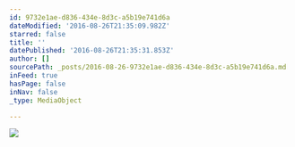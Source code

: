 ```yaml
---
id: 9732e1ae-d836-434e-8d3c-a5b19e741d6a
dateModified: '2016-08-26T21:35:09.982Z'
starred: false
title: ''
datePublished: '2016-08-26T21:35:31.853Z'
author: []
sourcePath: _posts/2016-08-26-9732e1ae-d836-434e-8d3c-a5b19e741d6a.md
inFeed: true
hasPage: false
inNav: false
_type: MediaObject

---
```

![](https://the-grid-user-content.s3-us-west-2.amazonaws.com/465aca70-2126-4278-80b0-b6297bccd5ed.jpg)